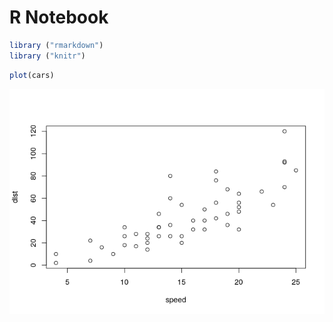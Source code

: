 R Notebook
================

``` r
library ("rmarkdown")
library ("knitr")
```

``` r
plot(cars)
```

![](test_files/figure-gfm/unnamed-chunk-2-1.png)<!-- -->
